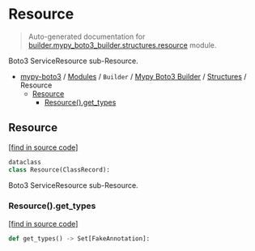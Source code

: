 # Resource

> Auto-generated documentation for [builder.mypy_boto3_builder.structures.resource](https://github.com/vemel/mypy_boto3/blob/master/builder/mypy_boto3_builder/structures/resource.py) module.

Boto3 ServiceResource sub-Resource.

- [mypy-boto3](../../../README.md#mypy_boto3) / [Modules](../../../MODULES.md#mypy-boto3-modules) / `Builder` / [Mypy Boto3 Builder](../index.md#mypy-boto3-builder) / [Structures](index.md#structures) / Resource
    - [Resource](#resource)
        - [Resource().get_types](#resourceget_types)

## Resource

[[find in source code]](https://github.com/vemel/mypy_boto3/blob/master/builder/mypy_boto3_builder/structures/resource.py#L13)

```python
dataclass
class Resource(ClassRecord):
```

Boto3 ServiceResource sub-Resource.

### Resource().get_types

[[find in source code]](https://github.com/vemel/mypy_boto3/blob/master/builder/mypy_boto3_builder/structures/resource.py#L30)

```python
def get_types() -> Set[FakeAnnotation]:
```
